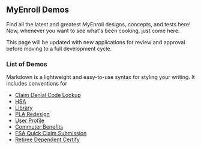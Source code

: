 ## MyEnroll Demos

Find all the latest and greatest MyEnroll designs, concepts, and tests here! Now, whenever you want to see what's been cooking, just come here.

This page will be updated with new applications for review and approval before moving to a full development cycle. 

### List of Demos

Markdown is a lightweight and easy-to-use syntax for styling your writing. It includes conventions for

* [Claim Denial Code Lookup](claimDenialLookup/)
* [HSA](HSA/)
* [Library](Library/)
* [PLA Redesign](PLA_Redesign/)
* [User Profile](UserProfile/)
* [Commuter Benefits](CommuterBenefits/)
* [FSA Quick Claim Submission](submitFSA/)
* [Retiree Dependent Certify](RetireeDepCert/)



